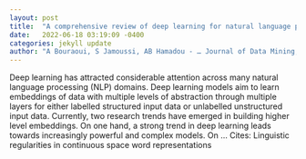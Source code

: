 ```yaml
---
layout: post
title:  "A comprehensive review of deep learning for natural language processing"
date:   2022-06-18 03:19:09 -0400
categories: jekyll update
author: "A Bouraoui, S Jamoussi, AB Hamadou - … Journal of Data Mining, Modelling and …, 2022"
---
```

Deep learning has attracted considerable attention across many natural language processing (NLP) domains. Deep learning models aim to learn embeddings of data with multiple levels of abstraction through multiple layers for either labelled structured input data or unlabelled unstructured input data. Currently, two research trends have emerged in building higher level embeddings. On one hand, a strong trend in deep learning leads towards increasingly powerful and complex models. On …
Cites: ‪Linguistic regularities in continuous space word representations‬  